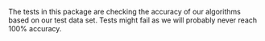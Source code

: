 The tests in this package are checking the accuracy of our algorithms based on our test data set.
Tests might fail as we will probably never reach 100% accuracy.
